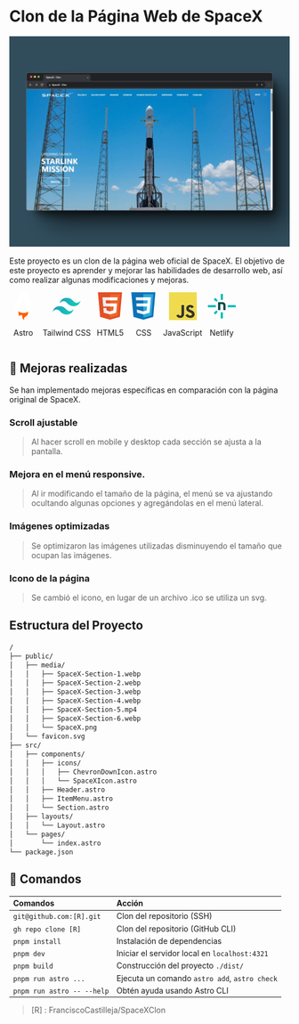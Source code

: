 # Clon de la Página Web de SpaceX

![Clon de SpaceX](./public/media/SpaceX.png)

Este proyecto es un clon de la página web oficial de SpaceX. El objetivo de este proyecto es aprender y mejorar las habilidades de desarrollo web, así como realizar algunas modificaciones y mejoras.

<article style="display:flex; column-gap: 10px">
    <span style="display:grid; place-items:center">
        <svg viewBox="0 0 256 366" xmlns="http://www.w3.org/2000/svg" width="50" height="50" preserveAspectRatio="xMidYMid"><path fill="#fff" d="M182.022 9.147c2.982 3.702 4.502 8.697 7.543 18.687L256 246.074a276.467 276.467 0 0 0-79.426-26.891L133.318 73.008a5.63 5.63 0 0 0-10.802.017L79.784 219.11A276.453 276.453 0 0 0 0 246.04L66.76 27.783c3.051-9.972 4.577-14.959 7.559-18.654a24.541 24.541 0 0 1 9.946-7.358C88.67 0 93.885 0 104.314 0h47.683c10.443 0 15.664 0 20.074 1.774a24.545 24.545 0 0 1 9.95 7.373Z"/><path fill="#FF5D01" d="M189.972 256.46c-10.952 9.364-32.812 15.751-57.992 15.751-30.904 0-56.807-9.621-63.68-22.56-2.458 7.415-3.009 15.903-3.009 21.324 0 0-1.619 26.623 16.898 45.14 0-9.615 7.795-17.41 17.41-17.41 16.48 0 16.46 14.378 16.446 26.043l-.001 1.041c0 17.705 10.82 32.883 26.21 39.28a35.685 35.685 0 0 1-3.588-15.647c0-16.886 9.913-23.173 21.435-30.48 9.167-5.814 19.353-12.274 26.372-25.232a47.588 47.588 0 0 0 5.742-22.735c0-5.06-.786-9.938-2.243-14.516Z"/></svg>
        <p>Astro</p>
    </span>
    <span style="display:grid; place-items:center">
        <svg viewBox="0 0 256 154" width="50" height="50" xmlns="http://www.w3.org/2000/svg" preserveAspectRatio="xMidYMid">
            <defs>
                <linearGradient x1="-2.778%" y1="32%" x2="100%" y2="67.556%" id="gradient">
                    <stop stop-color="#2298BD" offset="0%"></stop>
                    <stop stop-color="#0ED7B5" offset="100%"></stop>
                </linearGradient>
            </defs>
            <path d="M128 0C93.867 0 72.533 17.067 64 51.2 76.8 34.133 91.733 27.733 108.8 32c9.737 2.434 16.697 9.499 24.401 17.318C145.751 62.057 160.275 76.8 192 76.8c34.133 0 55.467-17.067 64-51.2-12.8 17.067-27.733 23.467-44.8 19.2-9.737-2.434-16.697-9.499-24.401-17.318C174.249 14.743 159.725 0 128 0ZM64 76.8C29.867 76.8 8.533 93.867 0 128c12.8-17.067 27.733-23.467 44.8-19.2 9.737 2.434 16.697 9.499 24.401 17.318C81.751 138.857 96.275 153.6 128 153.6c34.133 0 55.467-17.067 64-51.2-12.8 17.067-27.733 23.467-44.8 19.2-9.737-2.434-16.697-9.499-24.401-17.318C110.249 91.543 95.725 76.8 64 76.8Z" fill="url(#gradient)">
            </path>
        </svg>
        <p>Tailwind CSS</p>
    </span>
    <span style="display:grid; place-items:center">
        <svg xmlns="http://www.w3.org/2000/svg" width="50" height="50" viewBox="0 0 452 520">
        <path fill="#e34f26" d="M41 460L0 0h451l-41 460-185 52" />
        <path fill="#ef652a" d="M226 472l149-41 35-394H226" />
        <path fill="#ecedee" d="M226 208h-75l-5-58h80V94H84l15 171h127zm0 147l-64-17-4-45h-56l7 89 117 32z"/>
        <path fill="#fff" d="M226 265h69l-7 73-62 17v59l115-32 16-174H226zm0-171v56h136l5-56z"/>
        </svg>
        <p>HTML5</p>
    </span>
    <span style="display:grid; place-items:center">
        <svg xmlns="http://www.w3.org/2000/svg" width="50" height="50" viewBox="0 0 452 520">
        <path fill="#0c73b8" d="M41 460L0 0h451l-41 460-185 52"/>
        <path fill="#30a9dc" d="M226 472l149-41 35-394H226"/>
        <path fill="#ecedee" d="M226 208H94l5 57h127zm0-114H84l5 56h137zm0 261l-124-33 7 60 117 32z"/>
        <path fill="#fff" d="M226 265h69l-7 73-62 17v59l115-32 26-288H226v56h80l-6 58h-74z"/>
        </svg>
        <p>CSS</p>
    </span>
    <span style="display:grid; place-items:center">
        <svg xmlns="http://www.w3.org/2000/svg" width="50" height="50" viewBox="0 0 1052 1052"><path fill="#f0db4f" d="M0 0h1052v1052H0z"/><path d="M965.9 801.1c-7.7-48-39-88.3-131.7-125.9-32.2-14.8-68.1-25.399-78.8-49.8-3.8-14.2-4.3-22.2-1.9-30.8 6.9-27.9 40.2-36.6 66.6-28.6 17 5.7 33.1 18.801 42.8 39.7 45.4-29.399 45.3-29.2 77-49.399-11.6-18-17.8-26.301-25.4-34-27.3-30.5-64.5-46.2-124-45-10.3 1.3-20.699 2.699-31 4-29.699 7.5-58 23.1-74.6 44-49.8 56.5-35.6 155.399 25 196.1 59.7 44.8 147.4 55 158.6 96.9 10.9 51.3-37.699 67.899-86 62-35.6-7.4-55.399-25.5-76.8-58.4-39.399 22.8-39.399 22.8-79.899 46.1 9.6 21 19.699 30.5 35.8 48.7 76.2 77.3 266.899 73.5 301.1-43.5 1.399-4.001 10.6-30.801 3.199-72.101zm-394-317.6h-98.4c0 85-.399 169.4-.399 254.4 0 54.1 2.8 103.7-6 118.9-14.4 29.899-51.7 26.2-68.7 20.399-17.3-8.5-26.1-20.6-36.3-37.699-2.8-4.9-4.9-8.7-5.601-9-26.699 16.3-53.3 32.699-80 49 13.301 27.3 32.9 51 58 66.399 37.5 22.5 87.9 29.4 140.601 17.3 34.3-10 63.899-30.699 79.399-62.199 22.4-41.3 17.6-91.3 17.4-146.6.5-90.2 0-180.4 0-270.9z" fill="#323330"/></svg>
        <p>JavaScript</p>
    </span>
    <span style="display:grid; place-items:center">
        <svg viewBox="0 0 256 226" xmlns="http://www.w3.org/2000/svg" width="50" height="50" preserveAspectRatio="xMidYMid"><path fill="#05BDBA" d="M69.181 188.087h-2.417l-12.065-12.065v-2.417l18.444-18.444h12.778l1.704 1.704v12.778zM54.699 51.628v-2.417l12.065-12.065h2.417L87.625 55.59v12.778l-1.704 1.704H73.143z"/><path fill="#014847" d="M160.906 149.198h-17.552l-1.466-1.466v-41.089c0-7.31-2.873-12.976-11.689-13.174-4.537-.119-9.727 0-15.274.218l-.833.852v53.173l-1.466 1.466H95.074l-1.466-1.466v-70.19l1.466-1.467h39.503c15.354 0 27.795 12.441 27.795 27.795v43.882l-1.466 1.466Z"/><path fill="#05BDBA" d="M71.677 122.889H1.466L0 121.423V103.83l1.466-1.466h70.211l1.466 1.466v17.593zM254.534 122.889h-70.211l-1.466-1.466V103.83l1.466-1.466h70.211L256 103.83v17.593zM117.876 54.124V1.466L119.342 0h17.593l1.466 1.466v52.658l-1.466 1.466h-17.593zM117.876 223.787v-52.658l1.466-1.466h17.593l1.466 1.466v52.658l-1.466 1.465h-17.593z"/></svg>
        <p>Netlify</p>
    </span>
</article>

## 🚀 Mejoras realizadas

Se han implementado mejoras específicas en comparación con la página original de SpaceX.

### Scroll ajustable
> Al hacer scroll en mobile y desktop cada sección se ajusta a la pantalla.

### Mejora en el menú responsive.
> Al ir modificando el tamaño de la página, el menú se va ajustando ocultando algunas opciones y agregándolas en el menú lateral.

### Imágenes optimizadas
> Se optimizaron las imágenes utilizadas disminuyendo el tamaño que ocupan las imágenes.

### Icono de la página
> Se cambió el icono, en lugar de un archivo .ico se utiliza un svg.

## Estructura del Proyecto


```text
/
├── public/
│   ├── media/
│   │   ├── SpaceX-Section-1.webp
│   │   ├── SpaceX-Section-2.webp
│   │   ├── SpaceX-Section-3.webp
│   │   ├── SpaceX-Section-4.webp
│   │   ├── SpaceX-Section-5.mp4
│   │   ├── SpaceX-Section-6.webp
│   │   └── SpaceX.png
│   └── favicon.svg
├── src/
│   ├── components/
│   │   ├── icons/
│   │   │   ├── ChevronDownIcon.astro
│   │   │   └── SpaceXIcon.astro
│   │   ├── Header.astro
│   │   ├── ItemMenu.astro
│   │   └── Section.astro
│   ├── layouts/
│   │   └── Layout.astro
│   └── pages/
│       └── index.astro
└── package.json
```

## 🧞 Comandos

| Comandos                  | Acción                                           |
| :------------------------ | :----------------------------------------------- |
| `git@github.com:[R].git`  | Clon del repositorio (SSH)                       |
| `gh repo clone [R]`       | Clon del repositorio (GitHub CLI)                |
| `pnpm install`            | Instalación de dependencias                      |
| `pnpm dev`                | Iniciar el servidor local en `localhost:4321`    |
| `pnpm build`              | Construcción del proyecto `./dist/`              |
| `pnpm run astro ...`      | Ejecuta un comando `astro add`, `astro check`    |
| `pnpm run astro -- --help`| Obtén ayuda usando Astro CLI                     |

> [R] : FranciscoCastilleja/SpaceXClon